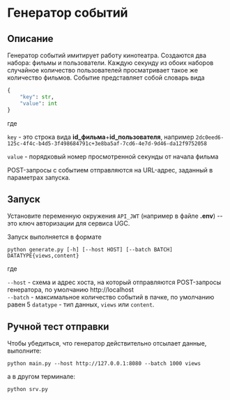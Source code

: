 Генератор событий
=================

Описание
--------

Генератор событий имитирует работу кинотеатра. Создаются два набора: фильмы и пользователи. Каждую секунду из обоих наборов случайное количество пользователей просматривает такое же количество фильмов. Событие представляет собой словарь вида

```python
{
    "key": str,
    "value": int
}
```
где

`key` - это строка вида **id_фильма**+**id_пользователя**, например `2dc0eed6-125c-4f4c-b4d5-3f498684791c+3e8ba5af-7cd6-4e7d-9d46-da12f9752058`

`value` - порядковый номер просмотренной секунды от начала фильма

POST-запросы с событием отправляются на URL-адрес, заданный в параметрах запуска.


Запуск
-----------------
Установите переменную окружения `API_JWT` (например в файле **.env**) -- это ключ авторизации для сервиса UGC.

Запуск выполняется в формате

```shell
python generate.py [-h] [--host HOST] [--batch BATCH] DATATYPE{views,content}
```

где

`--host` - схема и адрес хоста, на который отправляются POST-запросы генератора, по умолчанию http://localhost  
`--batch` - максимальное количество событий в пачке, по умолчанию равен 5
`datatype` - тип данных, `views` или `content`.

Ручной тест отправки
--------------------

Чтобы убедиться, что генератор действительно отсылает данные, выполните:

```shell
python main.py --host http://127.0.0.1:8080 --batch 1000 views
```

а в другом терминале:
```shell
python srv.py
```

